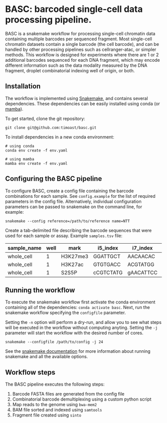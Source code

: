 # BASC: barcoded single-cell data processing pipeline.

BASC is a snakemake workflow for processing single-cell
chromatin data containing multiple barcodes per sequenced
fragment. Most single-cell chromatin datasets contain a single
barcode (the cell barcode), and can be handled by other
processing pipelines such as cellranger-atac, or simpler
methods. This workflow is designed for experiments where
there are 1 or 2 additional barcodes sequenced for each 
DNA fragment, which may encode different information such 
as the data modality measured by the DNA fragment, droplet
combinatorial indexing well of origin, or both.

## Installation

The workflow is implemented using [Snakemake](https://snakemake.readthedocs.io),
and contains several dependencies. These dependencies can be
easily installed using conda (or [mamba](https://github.com/mamba-org/mamba)).

To get started, clone the git repository:

```
git clone git@github.com:timoast/basc.git
```

To install dependencies in a new conda environment:

```
# using conda
conda env create -f env.yaml
```

```
# using mamba
mamba env create -f env.yaml
```

## Configuring the BASC pipeline

To configure BASC, create a config file containing the barcode combinations for
each sample. See `config.example` for the list of required parameters in the config
file. Alternatively, individual configuration parameters can be passed to snakemake
on the command line, for example:

```
snakemake --config reference=/path/to/reference name=NTT
```

Create a tab-delimited file describing the barcode sequences that were used for
each sample or assay. Example `samples.tsv` file:

| sample_name | well | mark | i5_index | i7_index | sample_index |
| ----------- | ---- | ---- | -------- | -------- | ------------ |
| whole_cell  |  1   | H3K27me3 | GGATTGCT | AACAACAC | GGACTCCT,TAGGCATG |
| whole_cell  |  1   | H3K27ac | GTGTGACC | ACGTATGG | GGACTCCT,TAGGCATG |
| whole_cell  |  1   | S2S5P | cCGTCTATG | gAACATTCC | GGACTCCT,TAGGCATG |


## Running the workflow

To execute the snakemake workflow first activate the conda environment
containing all of the dependencies: `conda activate basc`. Next, run
the snakemake workflow specifying the `configfile` parameter.

Setting the `-n` option will perform a dry-run, and allow you to see
what steps will be executed in the workflow without computing anyting.
Setting the `-j` parameter will start the workflow with the desired
number of cores.

```
snakemake --configfile /path/to/config -j 24
```

See the [snakemake documentation](https://snakemake.readthedocs.io/en/stable/index.html)
for more information about running snakemake and all the available options.

## Workflow steps

The BASC pipeline executes the following steps:

1. Barcode FASTA files are generated from the config file
2. Combinatorial barcode demultiplexing using a custom python script 
3. Map reads to the genome using `bwa-mem2`
4. BAM file sorted and indexed using `samtools`
5. Fragment file created using `sinto`
